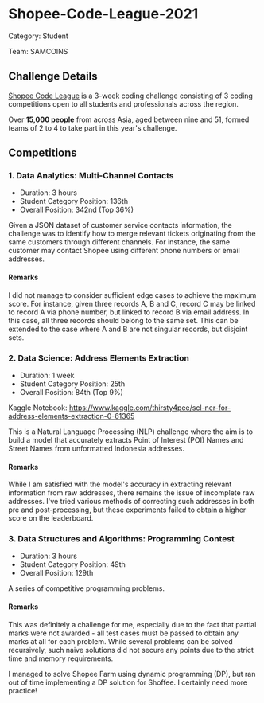 # Shopee-Code-League-2021

Category: Student

Team: SAMCOINS

## Challenge Details

[Shopee Code League](https://careers.shopee.sg/codeleague/) is a 3-week coding challenge consisting of 3 coding competitions open to all students and professionals across the region.

Over **15,000 people** from across Asia, aged between nine and 51, formed teams of 2 to 4 to take part in this year's challenge.

## Competitions

### 1. Data Analytics: Multi-Channel Contacts

- Duration: 3 hours
- Student Category Position: 136th
- Overall Position: 342nd (Top 36%)

Given a JSON dataset of customer service contacts information, the challenge was to identify how to merge relevant tickets originating from the same customers through different channels. For instance, the same customer may contact Shopee using different phone numbers or email addresses.

#### Remarks

I did not manage to consider sufficient edge cases to achieve the maximum score. For instance, given three records A, B and C, record C may be linked to record A via phone number, but linked to record B via email address. In this case, all three records should belong to the same set. This can be extended to the case where A and B are not singular records, but disjoint sets.

### 2. Data Science: Address Elements Extraction

- Duration: 1 week
- Student Category Position: 25th
- Overall Position: 84th (Top 9%)

Kaggle Notebook: https://www.kaggle.com/thirsty4pee/scl-ner-for-address-elements-extraction-0-61365

This is a Natural Language Processing (NLP) challenge where the aim is to build a model that accurately extracts Point of Interest (POI) Names and Street Names from unformatted Indonesia addresses.

####  Remarks

While I am satisfied with the model's accuracy in extracting relevant information from raw addresses, there remains the issue of incomplete raw addresses. I've tried various methods of correcting such addresses in both pre and post-processing, but these experiments failed to obtain a higher score on the leaderboard.

### 3. Data Structures and Algorithms: Programming Contest

- Duration: 3 hours
- Student Category Position: 49th
- Overall Position: 129th

A series of competitive programming problems.

#### Remarks

This was definitely a challenge for me, especially due to the fact that partial marks were not awarded - all test cases must be passed to obtain any marks at all for each problem. While several problems can be solved recursively, such naive solutions did not secure any points due to the strict time and memory requirements.

I managed to solve Shopee Farm using dynamic programming (DP), but ran out of time implementing a DP solution for Shoffee. I certainly need more practice!
